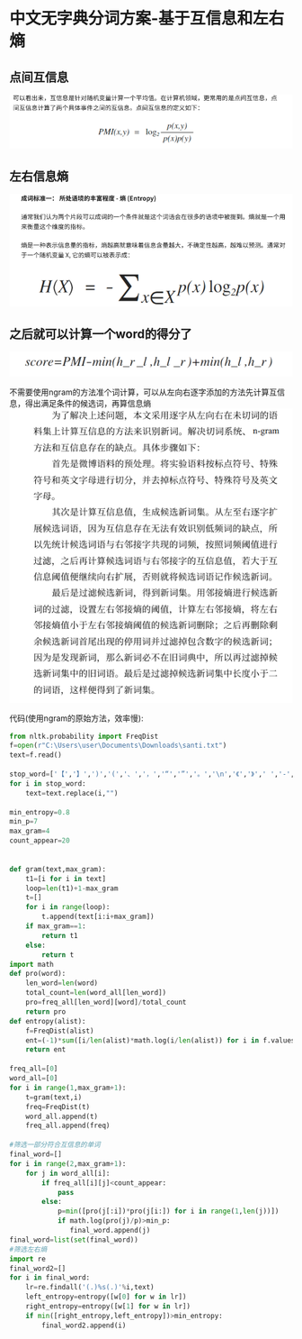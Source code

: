 中文无字典分词方案-基于互信息和左右熵
==================
点间互信息
---------------------------------
![](https://github.com/ehamster/NLP/blob/master/images/Screenshot%202019-03-12%20at%2014.53.08.png)


左右信息熵
---------------------------------
![](https://github.com/ehamster/NLP/blob/master/images/Screenshot%202019-03-12%20at%2014.45.06.png)

之后就可以计算一个word的得分了
---------------------------------
![](https://github.com/ehamster/NLP/blob/master/images/Screenshot%202019-03-12%20at%2014.54.52.png)


不需要使用ngram的方法准个词计算，可以从左向右逐字添加的方法先计算互信息，得出满足条件的候选词，再算信息熵
![](https://github.com/ehamster/NLP/blob/master/images/Screenshot%202019-03-12%20at%2014.59.24.png)

代码(使用ngram的原始方法，效率慢):
```python
from nltk.probability import FreqDist  
f=open(r"C:\Users\user\Documents\Downloads\santi.txt")
text=f.read()
 
stop_word=['【','】',')','(','、','，','“','”','。','\n','《','》',' ','-','！','？','.','\'','[',']','：','/','.','"','\u3000','’','．',',','…','?']
for i in stop_word:
    text=text.replace(i,"")
    
min_entropy=0.8 
min_p=7
max_gram=4
count_appear=20
 
 
def gram(text,max_gram):
    t1=[i for i in text]
    loop=len(t1)+1-max_gram
    t=[]
    for i in range(loop):
        t.append(text[i:i+max_gram])
    if max_gram==1:
        return t1
    else:
        return t
import math
def pro(word):
    len_word=len(word)
    total_count=len(word_all[len_word])
    pro=freq_all[len_word][word]/total_count
    return pro
def entropy(alist):
    f=FreqDist(alist)
    ent=(-1)*sum([i/len(alist)*math.log(i/len(alist)) for i in f.values()])
    return ent
 
freq_all=[0]
word_all=[0]
for i in range(1,max_gram+1):
    t=gram(text,i)
    freq=FreqDist(t)
    word_all.append(t)
    freq_all.append(freq)
    
#筛选一部分符合互信息的单词
final_word=[]
for i in range(2,max_gram+1):
    for j in word_all[i]:
        if freq_all[i][j]<count_appear:
            pass
        else:
            p=min([pro(j[:i])*pro(j[i:]) for i in range(1,len(j))])
            if math.log(pro(j)/p)>min_p:
               final_word.append(j) 
final_word=list(set(final_word))   
#筛选左右熵
import re
final_word2=[]
for i in final_word:
    lr=re.findall('(.)%s(.)'%i,text)
    left_entropy=entropy([w[0] for w in lr])
    right_entropy=entropy([w[1] for w in lr])
    if min([right_entropy,left_entropy])>min_entropy:
        final_word2.append(i)
```
